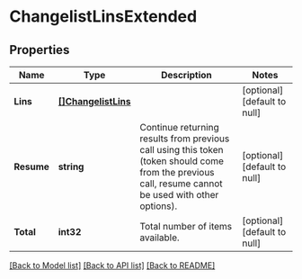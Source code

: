 # ChangelistLinsExtended

## Properties
Name | Type | Description | Notes
------------ | ------------- | ------------- | -------------
**Lins** | [**[]ChangelistLins**](ChangelistLins.md) |  | [optional] [default to null]
**Resume** | **string** | Continue returning results from previous call using this token (token should come from the previous call, resume cannot be used with other options). | [optional] [default to null]
**Total** | **int32** | Total number of items available. | [optional] [default to null]

[[Back to Model list]](../README.md#documentation-for-models) [[Back to API list]](../README.md#documentation-for-api-endpoints) [[Back to README]](../README.md)


